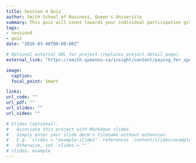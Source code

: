 ```yaml
---
title: Session 4 Quiz
author: Smith School of Business, Queen's University 
summary: This quiz will count towards your individual participation grade. Ensure you have completed all mandatory readings before starting the quiz (they will be tested). Only entries submitted prior to the beginning of next class will be accepted. Please note that these quizzes are being assessed on a participation basis only; full marks will be given to those that complete the quiz (scores will not affect the participation grade). 
tags:
- session4
- quiz
date: "2016-03-08T00:00:00Z"

# Optional external URL for project (replaces project detail page).
external_link: "https://smith.queensu.ca/insight/content/paying_for_speed_are_traders_wasting_money.php"

image:
  caption: 
  focal_point: Smart

links:
url_code: ""
url_pdf: ""
url_slides: ""
url_video: ""

# Slides (optional).
#   Associate this project with Markdown slides.
#   Simply enter your slide deck's filename without extension.
#   E.g. `slides = "example-slides"` references `content/slides/example-slides.md`.
#   Otherwise, set `slides = ""`.
# slides: example
---
```


